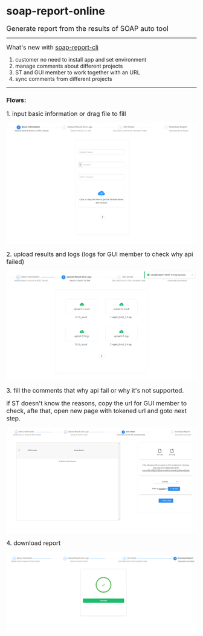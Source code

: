 # soap-report-online


<font size=4>Generate report from the results of SOAP auto tool</font>


----------

<font size=3>What's new with [soap-report-cli](https://github.com/liqingjht/soap-report-cli "soap-report-cli")</font>

1. customer no need to install app and set environment
2. manage comments about different projects
3. ST and GUI member to work together with an URL
4. sync comments from different projects

----------


### Flows: ###

<font size=3>1. input basic information or drag file to fill</font>

![basic-info](/images/basicinfo.png)

<font size=3>2. upload results and logs (logs for GUI member to check why api failed)</font>

![upload](/images/upload.png)

<font size=3>3. fill the comments that why api fail or why it's not supported.

if ST doesn't know the reasons, copy the url for GUI member to check, afte that, open new page with tokened url and goto next step.</font>

![comment](/images/comment.png)

<font size=3>4. download report</font>

![download](/images/download.png)
</font>